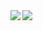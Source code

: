 <a href="">
  <img align="left" src="https://github-readme-stats.vercel.app/api?username=Gram21&count_private=true&show_icons=true&theme=dark&hide_rank=true&line_height=29" />
</a>
<a href="">
  <img align="left" src="https://github-readme-stats.vercel.app/api/top-langs/?username=Gram21&count_private=true&theme=dark&hide_title=true&show_icons=true&langs_count=10&hide=makefile,css,c,cmake,freemarker,html,scss&line_height=29" />
</a>
